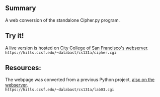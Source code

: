 ## Summary

A web conversion of the standalone Cipher.py program.
<br>

## Try it!

A live version is hosted on [City College of San Francisco's webserver](https://hills.ccsf.edu/~dalabast/cs131a/cipher.cgi).<br>
`https://hills.ccsf.edu/~dalabast/cs131a/cipher.cgi`

## Resources:
The webpage was converted from a previous Python project, [also on the webserver](https://hills.ccsf.edu/~dalabast/cs131a/lab03.cgi).<br>
`https://hills.ccsf.edu/~dalabast/cs131a/lab03.cgi`
